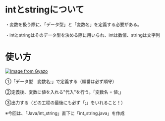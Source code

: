 # intとstringについて
・変数を扱う際に、「データ型」と「変数名」を定義する必要がある。

・intとstringはそのデータ型を決める際に用いられ、intは数値、stringは文字列

# 使い方
[![Image from Gyazo](https://i.gyazo.com/bb1f65e317e9438a8dd5bed774c453f6.png)](https://gyazo.com/bb1f65e317e9438a8dd5bed774c453f6)

①「データ型　変数名;」で定義する（順番は必ず順守）

②定義後、変数に値を入れる"代入"を行う。「変数名 = 値;」

③出力する（どの工程の最後にも必ず「;」をいれること！）

※今回は、「Java/int_string」直下に「int_string.java」を作成
